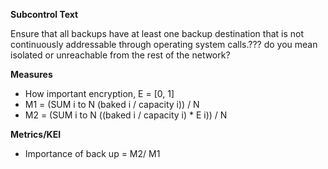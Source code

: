 **Subcontrol Text**

Ensure that all backups have at least one backup destination that is not continuously addressable through operating system calls.??? do you mean isolated or unreachable from the rest of the network?

**Measures**

* How important encryption, E = [0, 1]
* M1 = (SUM i to N (baked i / capacity i)) / N
* M2 = (SUM i to N ((baked i / capacity i) * E i)) / N


**Metrics/KEI**

* Importance of back up =  M2/ M1
